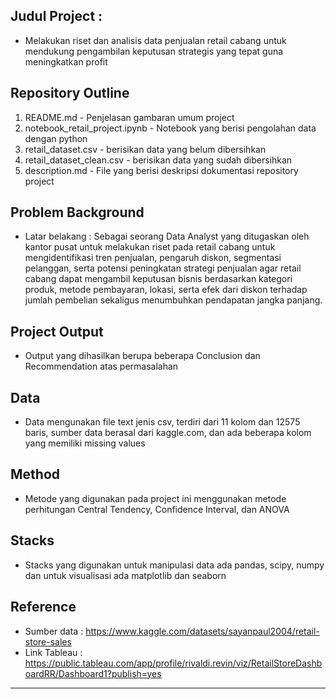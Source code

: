 ## Judul Project : 
- Melakukan riset dan analisis data penjualan retail cabang untuk mendukung pengambilan keputusan strategis yang tepat guna meningkatkan profit

## Repository Outline
1. README.md - Penjelasan gambaran umum project
2. notebook_retail_project.ipynb - Notebook yang berisi pengolahan data dengan python
3. retail_dataset.csv - berisikan data yang belum dibersihkan
4. retail_dataset_clean.csv - berisikan data yang sudah dibersihkan
5. description.md - File yang berisi deskripsi dokumentasi repository project


## Problem Background
- Latar belakang : Sebagai seorang Data Analyst yang ditugaskan oleh kantor pusat untuk melakukan riset pada retail cabang untuk mengidentifikasi tren penjualan, pengaruh diskon, segmentasi pelanggan, serta potensi peningkatan strategi penjualan agar retail cabang dapat mengambil keputusan bisnis berdasarkan kategori produk, metode pembayaran, lokasi, serta efek dari diskon terhadap jumlah pembelian sekaligus menumbuhkan pendapatan jangka panjang.

## Project Output
- Output yang dihasilkan berupa beberapa Conclusion dan Recommendation atas permasalahan

## Data
- Data mengunakan file text jenis csv, terdiri dari 11 kolom dan 12575 baris, sumber data berasal dari kaggle.com, dan ada beberapa kolom yang memiliki missing values

## Method
- Metode yang digunakan pada project ini menggunakan metode perhitungan Central Tendency, Confidence Interval, dan ANOVA

## Stacks
- Stacks yang digunakan untuk manipulasi data ada pandas, scipy, numpy dan untuk visualisasi ada matplotlib dan seaborn

## Reference
- Sumber data : https://www.kaggle.com/datasets/sayanpaul2004/retail-store-sales 
- Link Tableau : https://public.tableau.com/app/profile/rivaldi.revin/viz/RetailStoreDashboardRR/Dashboard1?publish=yes

---
